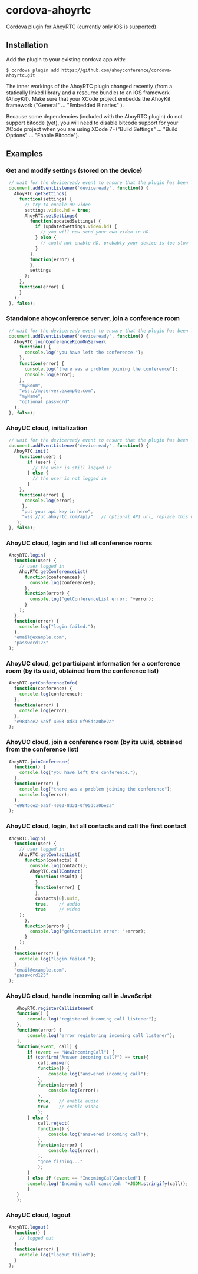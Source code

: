 # cordova-ahoyrtc
  [Cordova](http://cordova.apache.org) plugin for AhoyRTC
  (currently only iOS is supported)

## Installation

Add the plugin to your existing cordova app with:

    $ cordova plugin add https://github.com/ahoyconference/cordova-ahoyrtc.git

The inner workings of the AhoyRTC plugin changed recently (from a statically linked library and a resource bundle) to an iOS framework (AhoyKit). Make sure that your XCode project embedds the AhoyKit framework ("General" ... "Embedded Binaries" ).

Because some dependencies (included with the AhoyRTC plugin) do not support bitcode (yet), you will need to disable bitcode support for your XCode project when you are using XCode 7+("Build Settings" ... "Build Options" ... "Enable Bitcode").


## Examples

### Get and modify settings (stored on the device)

```js
 // wait for the deviceready event to ensure that the plugin has been loaded
 document.addEventListener('deviceready', function() {
   AhoyRTC.getSettings(
     function(settings) {
       // try to enable HD video
       settings.video.hd = true;
       AhoyRTC.setSettings(
         function(updatedSettings) {
           if (updatedSettings.video.hd) {
             // you will now send your own video in HD
           } else {
             // could not enable HD, probably your device is too slow
           }
         },
         function(error) {
         },
         settings
       );
     },
     function(error) {
     }
   );
 }, false);
```

### Standalone ahoyconference server, join a conference room

```js
 // wait for the deviceready event to ensure that the plugin has been loaded
 document.addEventListener('deviceready', function() {
   AhoyRTC.joinConferenceRoomOnServer(
     function() {
       console.log("you have left the conference.");
     },
     function(error) {
       console.log("there was a problem joining the conference");
       console.log(error);
     },
     "myRoom",
     "wss://myserver.example.com",
     "myName",
     "optional password"
   );
 }, false);
````

### AhoyUC cloud, initialization

```js
 // wait for the deviceready event to ensure that the plugin has been loaded
 document.addEventListener('deviceready', function() {
   AhoyRTC.init(
     function(user) {
        if (user) {
          // the user is still logged in
        } else {
          // the user is not logged in
        }
     },
     function(error) {
       console.log(error);
      },
      "put your api key in here",
      "wss://uc.ahoyrtc.com/api/"	// optional API url, replace this when you are using a private AhoyUC cloud
    );
 }, false);
```

### AhoyUC cloud, login and list all conference rooms

```js
 AhoyRTC.login(
   function(user) {
     // user logged in
     AhoyRTC.getConferenceList(
       function(conferences) {
         console.log(conferences);
       },
       function(error) {
         console.log("getConferenceList error: "+error);
       }
     );
   },
   function(error) {
     console.log("login failed.");
   },
   "email@example.com",
   "password123"
 );
```

### AhoyUC cloud, get participant information for a conference room (by its uuid, obtained from the conference list)

```js
 AhoyRTC.getConferenceInfo(
   function(conference) {
     console.log(conference);
   },
   function(error) {
     console.log(error);
   },
   "e984bce2-6a5f-4003-8d31-0f95dca0be2a"
 );
```

### AhoyUC cloud, join a conference room (by its uuid, obtained from the conference list)

```js
 AhoyRTC.joinConference(
   function() {
     console.log("you have left the conference.");
   },
   function(error) {
     console.log("there was a problem joining the conference");
     console.log(error);
   },
   "e984bce2-6a5f-4003-8d31-0f95dca0be2a"
 );
```

### AhoyUC cloud, login, list all contacts and call the first contact

```js
 AhoyRTC.login(
   function(user) {
     // user logged in
     AhoyRTC.getContactList(
       function(contacts) {
         console.log(contacts);
         AhoyRTC.callContact(
           function(result) {
           },
           function(error) {
           },
           contacts[0].uuid,
           true,	// audio
           true		// video
	 );
       },
       function(error) {
         console.log("getContactList error: "+error);
       }
     );
   },
   function(error) {
     console.log("login failed.");
   },
   "email@example.com",
   "password123"
 );
```

### AhoyUC cloud, handle incoming call in JavaScript
```js
    AhoyRTC.registerCallListener(
	function() {
	    console.log("registered incoming call listener");
	},
	function(error) {
	    console.log("error registering incoming call listener");
	},
	function(event, call) {
	    if (event == "NewIncomingCall") {
		if (confirm("Answer incoming call?") == true){
		    call.answer(
			function() {
			    console.log("answered incoming call");
			},
			function(error) {
			    console.log(error);
			},
			true,	// enable audio
			true	// enable video
		    );
		} else {
		    call.reject(
			function() {
			    console.log("answered incoming call");
			},
			function(error) {
			    console.log(error);
			},
			"gone fishing..."
		    );
		}
	    } else if (event == "IncomingCallCanceled") {
		console.log("Incoming call canceled: "+JSON.stringify(call));
	    }
	}
    );
```


### AhoyUC cloud, logout

```js
 AhoyRTC.logout(
   function() {
     // logged out
   },
   function(error) {
     console.log("logout failed");
   }
 );
```

